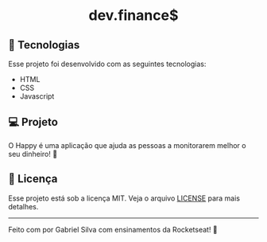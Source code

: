 <h1 align="center">
    dev.finance$
</h1>

<!-- <p align="center">
  <a href="#-tecnologias">Tecnologias</a>&nbsp;&nbsp;&nbsp;|&nbsp;&nbsp;&nbsp;
  <a href="#-projeto">Projeto</a>&nbsp;&nbsp;&nbsp;|&nbsp;&nbsp;&nbsp;
  <a href="#memo-licença">Licença</a>
</p>


<br>

<p align="center">
  <img alt="finance" src=".github/finance.png" width="100%">
</p> -->

## 🚀 Tecnologias

Esse projeto foi desenvolvido com as seguintes tecnologias:

- HTML
- CSS
- Javascript

## 💻 Projeto

O Happy é uma aplicação que ajuda as pessoas a monitorarem melhor o seu dinheiro! 💸

## :memo: Licença

Esse projeto está sob a licença MIT. Veja o arquivo [LICENSE](LICENSE.md) para mais detalhes.

---

Feito com por Gabriel Silva com ensinamentos da Rocketseat! 💜

